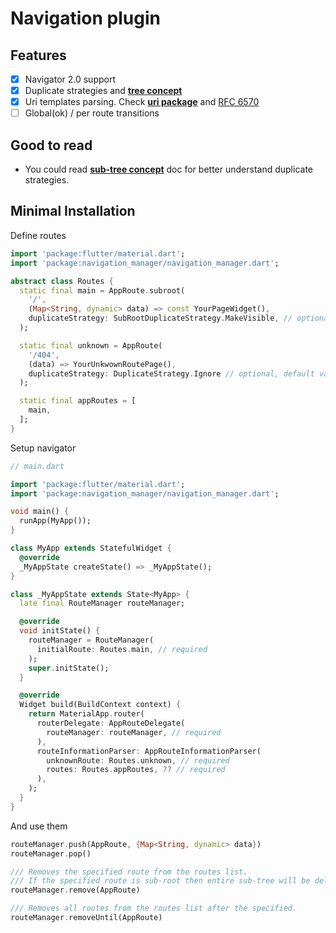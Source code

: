 # Navigation plugin

## Features

- [x] Navigator 2.0 support
- [x] Duplicate strategies and [**tree concept**](doc/subtrees.md)
- [x] Uri templates parsing. Check [**uri package**](https://pub.dev/packages/uri) and [RFC 6570](https://datatracker.ietf.org/doc/html/rfc6570)
- [ ] Global(ok) / per route transitions

## Good to read

- You could read [**sub-tree concept**](doc/subtrees.md) doc for better understand duplicate strategies.

## Minimal Installation

Define routes

```dart
import 'package:flutter/material.dart';
import 'package:navigation_manager/navigation_manager.dart';

abstract class Routes {
  static final main = AppRoute.subroot(
    '/',
    (Map<String, dynamic> data) => const YourPageWidget(),
    duplicateStrategy: SubRootDuplicateStrategy.MakeVisible, // optional, default value
  );

  static final unknown = AppRoute(
    '/404',
    (data) => YourUnkwownRoutePage(),
    duplicateStrategy: DuplicateStrategy.Ignore // optional, default value
  );

  static final appRoutes = [
    main,
  ];
}
```

Setup navigator

```dart
// main.dart

import 'package:flutter/material.dart';
import 'package:navigation_manager/navigation_manager.dart';

void main() {
  runApp(MyApp());
}

class MyApp extends StatefulWidget {
  @override
  _MyAppState createState() => _MyAppState();
}

class _MyAppState extends State<MyApp> {
  late final RouteManager routeManager;

  @override
  void initState() {
    routeManager = RouteManager(
      initialRoute: Routes.main, // required
    );
    super.initState();
  }

  @override
  Widget build(BuildContext context) {
    return MaterialApp.router(
      routerDelegate: AppRouteDelegate(
        routeManager: routeManager, // required
      ),
      routeInformationParser: AppRouteInformationParser(
        unknownRoute: Routes.unknown, // required 
        routes: Routes.appRoutes, ?? // required
      ),
    );
  }
}
```

And use them

```dart
routeManager.push(AppRoute, {Map<String, dynamic> data})
routeManager.pop()

/// Removes the specified route from the routes list.
/// If the specified route is sub-root then entire sub-tree will be deleted.
routeManager.remove(AppRoute)

/// Removes all routes from the routes list after the specified.
routeManager.removeUntil(AppRoute)
```
